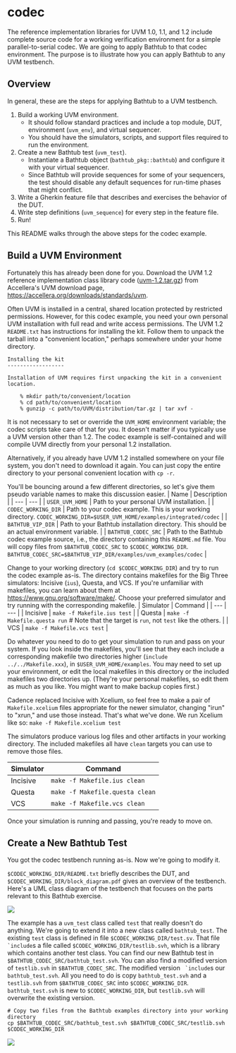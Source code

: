 # codec
The reference implementation libraries for UVM 1.0, 1.1, and 1.2 include complete source code for a working verification environment for a simple parallel-to-serial codec.
We are going to apply Bathtub to that codec environment.
The purpose is to illustrate how you can apply Bathtub to any UVM testbench.
## Overview
In general, these are the steps for applying Bathtub to a UVM testbench.
1. Build a working UVM environment.
   * It should follow standard practices and include a top module, DUT, environment (`uvm_env`), and virtual sequencer.
   * You should have the simulators, scripts, and support files required to run the environment.
2. Create a new Bathtub test (`uvm_test`).
   * Instantiate a Bathtub object (`bathtub_pkg::bathtub`) and configure it with your virtual sequencer.
   * Since Bathtub will provide sequences for some of your sequencers, the test should disable any default sequences for run-time phases that might conflict.
3. Write a Gherkin feature file that describes and exercises the behavior of the DUT.
4. Write step definitions (`uvm_sequence`) for every step in the feature file.
5. Run!

This README walks through the above steps for the codec example.
## Build a UVM Environment
Fortunately this has already been done for you.
Download the UVM 1.2 reference implementation class library code ([uvm-1.2.tar.gz](https://accellera.org/images/downloads/standards/uvm/uvm-1.2.tar.gz)) from Accellera's UVM download page, <https://accellera.org/downloads/standards/uvm>.

Often UVM is installed in a central, shared location protected by restricted permissions.
However, for this codec example, you need your own personal UVM installation with full read and write access permissions.
The UVM 1.2 `README.txt` has instructions for installing the kit.
Follow them to unpack the tarball into a "convenient location," perhaps somewhere under your home directory.
```
Installing the kit
------------------

Installation of UVM requires first unpacking the kit in a convenient
location.

    % mkdir path/to/convenient/location
    % cd path/to/convenient/location
    % gunzip -c path/to/UVM/distribution/tar.gz | tar xvf -
```
It is not necessary to set or override the `UVM_HOME` environment variable; the codec scripts take care of that for you.
It doesn't matter if you typically use a UVM version other than 1.2.
The codec example is self-contained and will compile UVM directly from your personal 1.2 installation.

Alternatively, if you already have UVM 1.2 installed somewhere on your file system, you don't need to download it again. You can just copy the entire directory to your personal convenient location with `cp -r`.

You'll be bouncing around a few different directories, so let's give them pseudo variable names to make this discussion easier.
| Name | Description |
| --- | --- |
| `USER_UVM_HOME` | Path to your personal UVM installation. |
| `CODEC_WORKING_DIR` | Path to your codec example. This is your working directory. `CODEC_WORKING_DIR=$USER_UVM_HOME/examples/integrated/codec` |
| `BATHTUB_VIP_DIR` | Path to your Bathtub installation directory. This should be an actual environment variable. |
| `BATHTUB_CODEC_SRC` | Path to the Bathtub codec example source, i.e., the directory containing this `README.md` file. You will copy files from `$BATHTUB_CODEC_SRC` to `$CODEC_WORKING_DIR`. `BATHTUB_CODEC_SRC=$BATHTUB_VIP_DIR/examples/uvm_examples/codec` |

Change to your working directory (`cd $CODEC_WORKING_DIR`) and try to run the codec example as-is.
The directory contains makefiles for the Big Three simulators: Incisive (`ius`), Questa, and VCS.
If you're unfamiliar with makefiles, you can learn about them at <https://www.gnu.org/software/make/>.
Choose your preferred simulator and try running with the corresponding makefile.
| Simulator | Command |
| --- | --- |
| Incisive | `make -f Makefile.ius test` |
| Questa | `make -f Makefile.questa run` # Note that the target is `run`, not `test` like the others. |
| VCS | `make -f Makefile.vcs test` |

Do whatever you need to do to get your simulation to run and pass on your system.
If you look inside the makefiles, you'll see that they each include a corresponding makefile two directories higher (`include ../../Makefile.xxx`), in `$USER_UVM_HOME/examples`.
You may need to set up your environment, or edit the local makefiles in this directory or the included makefiles two directories up.
(They're your personal makefiles, so edit them as much as you like. You might want to make backup copies first.)

Cadence replaced Incisive with Xcelium, so feel free to make a pair of `Makefile.xcelium` files appropriate for the newer simulator, changing "irun" to "xrun," and use those instead.
That's what we've done.
We run Xcelium like so:
`make -f Makefile.xcelium test`

The simulators produce various log files and other artifacts in your working directory.
The included makefiles all have `clean` targets you can use to remove those files.

| Simulator | Command |
| --- | --- |
| Incisive | `make -f Makefile.ius clean` |
| Questa | `make -f Makefile.questa clean` |
| VCS | `make -f Makefile.vcs clean` |

Once your simulation is running and passing, you're ready to move on.

## Create a New Bathtub Test
You got the codec testbench running as-is.
Now we're going to modify it.

`$CODEC_WORKING_DIR/README.txt` briefly describes the DUT, and `$CODEC_WORKING_DIR/block_diagram.pdf` gives an overview of the testbench.
Here's a UML class diagram of the testbench that focuses on the parts relevant to this Bathtub exercise.

[![](https://mermaid.ink/img/pako:eNqVVUtvnDAQ_iuWe0maUPWMVhz6iNRT1fRYKmTM7C6KsYkfJFW6_71jHmtYjLTlAOP5vpn57LHNG-WqAprSJElyaWsrICWf0cXJS22PylnyidmjdWUuewoXzJgvNTto1uSS4NN7iC0Lq1ryNvj8s9s1qnICsiz4uBUk9Vw0iq7eB6Ry9iNC-Bl8p-EjWQOmZRwIa8uifTrMKwyVPcAOIG0MMPDsQHLQG1lbrfxM1lktmFVC1A2yu_RqOBTbsru6jcv2QFS2B-KyvSaSJH8z4rqmCAoHXQE5i5xP5aJZPmCm6Q6bsdGZu9LVoiraIzNw07-R6Mv09u2MyJWUwO01VA0GriI2rJbX8FonRLHXqikeXx--PXzfZJ8Wa_Y-ScIGQjbaK3xsMKJo4Z4GsaIseubX8bUwmkdpUyW0Z11ViI7ElJz7F_ixIpGNcrG1Fh2udDcGVbrupogeQrmNkiOKVm3VHNab8GleNqzjuqzHGmbsouyQtIciSUO6qUnzyZvnkT11R0VIFeyZExYrtx-iKzUFLwSHoHH7eBaOFuqmyPOh845SKP4U1AcpZ9Zc3W5HylpWJMt25PHrD5JkfZR-IVlo___n8FFWTznCTdQfhNhNtLxMlv7IfbeQ8Cuni_G7G1Rxm9PfsaiLJTrRe9qAxhNe4Q-ol5VTe4QGcpqiOTYip7n0VOas-vlHcppa7eCeauUOR5rumTA4cm3FLIw_ptF7-gfhYjMF?type=png)](https://mermaid.live/edit#pako:eNqVVUtvnDAQ_iuWe0maUPWMVhz6iNRT1fRYKmTM7C6KsYkfJFW6_71jHmtYjLTlAOP5vpn57LHNG-WqAprSJElyaWsrICWf0cXJS22PylnyidmjdWUuewoXzJgvNTto1uSS4NN7iC0Lq1ryNvj8s9s1qnICsiz4uBUk9Vw0iq7eB6Ry9iNC-Bl8p-EjWQOmZRwIa8uifTrMKwyVPcAOIG0MMPDsQHLQG1lbrfxM1lktmFVC1A2yu_RqOBTbsru6jcv2QFS2B-KyvSaSJH8z4rqmCAoHXQE5i5xP5aJZPmCm6Q6bsdGZu9LVoiraIzNw07-R6Mv09u2MyJWUwO01VA0GriI2rJbX8FonRLHXqikeXx--PXzfZJ8Wa_Y-ScIGQjbaK3xsMKJo4Z4GsaIseubX8bUwmkdpUyW0Z11ViI7ElJz7F_ixIpGNcrG1Fh2udDcGVbrupogeQrmNkiOKVm3VHNab8GleNqzjuqzHGmbsouyQtIciSUO6qUnzyZvnkT11R0VIFeyZExYrtx-iKzUFLwSHoHH7eBaOFuqmyPOh845SKP4U1AcpZ9Zc3W5HylpWJMt25PHrD5JkfZR-IVlo___n8FFWTznCTdQfhNhNtLxMlv7IfbeQ8Cuni_G7G1Rxm9PfsaiLJTrRe9qAxhNe4Q-ol5VTe4QGcpqiOTYip7n0VOas-vlHcppa7eCeauUOR5rumTA4cm3FLIw_ptF7-gfhYjMF)

The example has a `uvm_test` class called `test` that really doesn't do anything.
We're going to extend it into a new class called `bathtub_test`.
The existing `test` class is defined in file `$CODEC_WORKING_DIR/test.sv`.
That file `` `include``s a file called `$CODEC_WORKING_DIR/testlib.svh`, which is a library which contains another test class.
You can find our new Bathtub test in `$BATHTUB_CODEC_SRC/bathtub_test.svh`.
You can also find a modified version of `testlib.svh` in `$BATHTUB_CODEC_SRC`.
The modified version `` `include``s our `bathtub_test.svh`.
All you need to do is copy `bathtub_test.svh` and a `testlib.svh` from `$BATHTUB_CODEC_SRC` into `$CODEC_WORKING_DIR`.
`bathtub_test.svh` is new to `$CODEC_WORKING_DIR`, but `testlib.svh` will overwrite the existing version.
```
# Copy two files from the Bathtub examples directory into your working directory
cp $BATHTUB_CODEC_SRC/bathtub_test.svh $BATHTUB_CODEC_SRC/testlib.svh $CODEC_WORKING_DIR
```

[![](https://mermaid.ink/img/pako:eNqVVktvnDAQ_iuWe0maUOWMVnvoI1IvrZoeS4UMDLsoxibGJonS_PeOeRmzJo-9rJnvm_d44InmsgAa0yiKEqErzSEmX1CUk_tKH8lnpo_aZIno8Zyztv1asYNidSII_noJ0VmqZUOeBpn97Xa1LAyH_d7Jcs1JbLl4SLuqdEhh9BVC-DfInoc_wWpoG5YDYU2WNreHpYfBswXYAYQOAS3cGRA5qA2rjZI2k1OrGtoTg9lQiTSEYU5dpbRhfO3T44Do1lIFh3Q77clnMPVsas1C1UOWKhe5FGV1MArO5gix4qarXcRpxlo4X-goI_p0z5ojIiO9P59vBNxVTThYCwT7ZIFwn6xnEkX_9r1bV_ahkA6Zq7ru3bJjA91hQmogpVQ-KaE_4H4uX8-mAVsfoyjYcqzQxhi0-pGDb6SsOI8_XJXlnNWpvTnHoLmgysrsnGeQPOQ7yolzspX0VJnYH76gbYn8cbqRjydcCMBfUfCmwS6Lh7RV-TuV-uc7LNVqRdmpWV4JXEEb--giMxUvhlHfHP7pWgnI9VuoClp4E7FmlXgLrzGcp6WSdXrzcP39-udr13QsgW3kvDaRjecT_IXGTZRXWrWkTZ7wvLjacrhFlhiT-RI7fshJ39bAVvH6WqhunIJCVd1yE19gkLUUI4qnSsslrDZhb7-66p26tVjNWu25HYz2UMCoMze1Jpjy1BMZIBVQMsM1em4-rXaF957xA3ZK49BYFj550U2a8y6ygozL_NZF_9LGQtO7HckqUZD9fkduvv0i0b7XUvdk75r-fhtWS6vJhnsJ9eMfegn57xFfHng3eyH8Saj3_OEMozhP6N-Q1qpEz_SS1qDwXhf4pdWHlVB9hBoSGuNxbIRdu5bKjJa_H0VOY60MXFIlzeFI45LxFp9MUzAN40fYKH3-D4cWNVc?type=png)](https://mermaid.live/edit#pako:eNqVVktvnDAQ_iuWe0maUOWMVnvoI1IvrZoeS4UMDLsoxibGJonS_PeOeRmzJo-9rJnvm_d44InmsgAa0yiKEqErzSEmX1CUk_tKH8lnpo_aZIno8Zyztv1asYNidSII_noJ0VmqZUOeBpn97Xa1LAyH_d7Jcs1JbLl4SLuqdEhh9BVC-DfInoc_wWpoG5YDYU2WNreHpYfBswXYAYQOAS3cGRA5qA2rjZI2k1OrGtoTg9lQiTSEYU5dpbRhfO3T44Do1lIFh3Q77clnMPVsas1C1UOWKhe5FGV1MArO5gix4qarXcRpxlo4X-goI_p0z5ojIiO9P59vBNxVTThYCwT7ZIFwn6xnEkX_9r1bV_ahkA6Zq7ru3bJjA91hQmogpVQ-KaE_4H4uX8-mAVsfoyjYcqzQxhi0-pGDb6SsOI8_XJXlnNWpvTnHoLmgysrsnGeQPOQ7yolzspX0VJnYH76gbYn8cbqRjydcCMBfUfCmwS6Lh7RV-TuV-uc7LNVqRdmpWV4JXEEb--giMxUvhlHfHP7pWgnI9VuoClp4E7FmlXgLrzGcp6WSdXrzcP39-udr13QsgW3kvDaRjecT_IXGTZRXWrWkTZ7wvLjacrhFlhiT-RI7fshJ39bAVvH6WqhunIJCVd1yE19gkLUUI4qnSsslrDZhb7-66p26tVjNWu25HYz2UMCoMze1Jpjy1BMZIBVQMsM1em4-rXaF957xA3ZK49BYFj550U2a8y6ygozL_NZF_9LGQtO7HckqUZD9fkduvv0i0b7XUvdk75r-fhtWS6vJhnsJ9eMfegn57xFfHng3eyH8Saj3_OEMozhP6N-Q1qpEz_SS1qDwXhf4pdWHlVB9hBoSGuNxbIRdu5bKjJa_H0VOY60MXFIlzeFI45LxFp9MUzAN40fYKH3-D4cWNVc)

